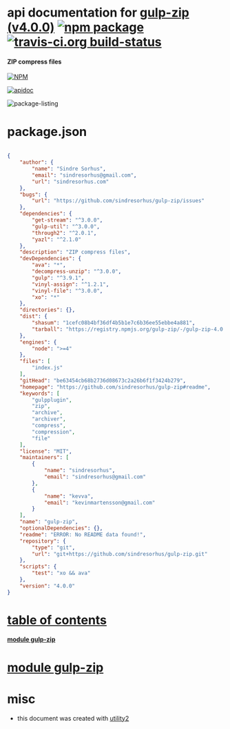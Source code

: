 # api documentation for  [gulp-zip (v4.0.0)](https://github.com/sindresorhus/gulp-zip#readme)  [![npm package](https://img.shields.io/npm/v/npmdoc-gulp-zip.svg?style=flat-square)](https://www.npmjs.org/package/npmdoc-gulp-zip) [![travis-ci.org build-status](https://api.travis-ci.org/npmdoc/node-npmdoc-gulp-zip.svg)](https://travis-ci.org/npmdoc/node-npmdoc-gulp-zip)
#### ZIP compress files

[![NPM](https://nodei.co/npm/gulp-zip.png?downloads=true)](https://www.npmjs.com/package/gulp-zip)

[![apidoc](https://npmdoc.github.io/node-npmdoc-gulp-zip/build/screen-capture.buildNpmdoc.browser._2Fhome_2Ftravis_2Fbuild_2Fnpmdoc_2Fnode-npmdoc-gulp-zip_2Ftmp_2Fbuild_2Fapidoc.html.png)](https://npmdoc.github.io/node-npmdoc-gulp-zip/build..beta..travis-ci.org/apidoc.html)

![package-listing](https://npmdoc.github.io/node-npmdoc-gulp-zip/build/screen-capture.npmPackageListing.svg)



# package.json

```json

{
    "author": {
        "name": "Sindre Sorhus",
        "email": "sindresorhus@gmail.com",
        "url": "sindresorhus.com"
    },
    "bugs": {
        "url": "https://github.com/sindresorhus/gulp-zip/issues"
    },
    "dependencies": {
        "get-stream": "^3.0.0",
        "gulp-util": "^3.0.0",
        "through2": "^2.0.1",
        "yazl": "^2.1.0"
    },
    "description": "ZIP compress files",
    "devDependencies": {
        "ava": "*",
        "decompress-unzip": "^3.0.0",
        "gulp": "^3.9.1",
        "vinyl-assign": "^1.2.1",
        "vinyl-file": "^3.0.0",
        "xo": "*"
    },
    "directories": {},
    "dist": {
        "shasum": "1cefc08b4bf36df4b5b1e7c6b36ee55ebbe4a881",
        "tarball": "https://registry.npmjs.org/gulp-zip/-/gulp-zip-4.0.0.tgz"
    },
    "engines": {
        "node": ">=4"
    },
    "files": [
        "index.js"
    ],
    "gitHead": "be63454cb68b2736d08673c2a26b6f1f3424b279",
    "homepage": "https://github.com/sindresorhus/gulp-zip#readme",
    "keywords": [
        "gulpplugin",
        "zip",
        "archive",
        "archiver",
        "compress",
        "compression",
        "file"
    ],
    "license": "MIT",
    "maintainers": [
        {
            "name": "sindresorhus",
            "email": "sindresorhus@gmail.com"
        },
        {
            "name": "kevva",
            "email": "kevinmartensson@gmail.com"
        }
    ],
    "name": "gulp-zip",
    "optionalDependencies": {},
    "readme": "ERROR: No README data found!",
    "repository": {
        "type": "git",
        "url": "git+https://github.com/sindresorhus/gulp-zip.git"
    },
    "scripts": {
        "test": "xo && ava"
    },
    "version": "4.0.0"
}
```



# <a name="apidoc.tableOfContents"></a>[table of contents](#apidoc.tableOfContents)

#### [module gulp-zip](#apidoc.module.gulp-zip)



# <a name="apidoc.module.gulp-zip"></a>[module gulp-zip](#apidoc.module.gulp-zip)



# misc
- this document was created with [utility2](https://github.com/kaizhu256/node-utility2)
